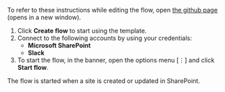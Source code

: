 To refer to these instructions while editing the flow, open [the github page](https://github.com/ot4i/app-connect-templates/tree/master/resources/markdown/Send%20a%20Slack%20message%20when%20a%20site%20is%20created%20or%20updated%20in%20SharePoint
) (opens in a new window).

1.	Click **Create flow** to start using the template.
2.	Connect to the following accounts by using your credentials:
    -	**Microsoft SharePoint** 
    - **Slack**
3.	To start the flow, in the banner, open the options menu [⋮] and click **Start flow**.

The flow is started when a site is created or updated in SharePoint.
